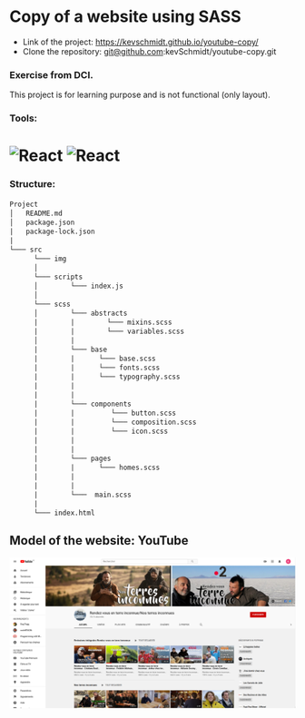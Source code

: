 # Copy of a website using SASS
- Link of the project: https://kevschmidt.github.io/youtube-copy/
- Clone the repository: git@github.com:kevSchmidt/youtube-copy.git

### Exercise from DCI.
This project is for learning purpose and is not functional (only layout).

### Tools:
<h1>
<img src="https://imgur.com/T1TApg1.png" alt="React" width="20%">
<img src="https://imgur.com/plyrZV7.png" alt="React" width="10%">
</h1>

### Structure:
```
Project
│   README.md
│   package.json
|   package-lock.json
|
└─── src
      └─── img
      │  
      └─── scripts
      │        └─── index.js
      │  
      └─── scss
      │        └─── abstracts
      |        |        └─── mixins.scss
      |        |        └─── variables.scss 
      │        |
      |        └─── base
      |        |      └─── base.scss
      |        |      └─── fonts.scss
      |        |      └─── typography.scss
      |        |
      |        |
      |        └─── components
      |        |         └─── button.scss
      |        |         └─── composition.scss
      |        |         └─── icon.scss
      |        | 
      |        | 
      |        └─── pages
      |        |      └─── homes.scss
      |        |
      |        |
      |        └───  main.scss
      |
      └─── index.html
```

## Model of the website: YouTube
![](./model.png)

